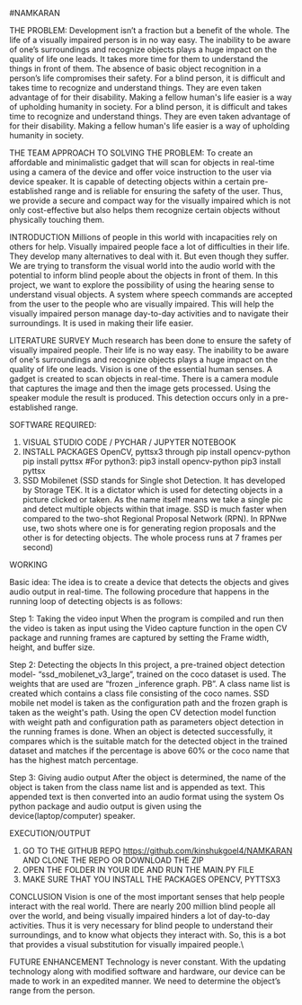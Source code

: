 #NAMKARAN

THE PROBLEM:
Development isn’t a fraction but a benefit of the whole. The life of a visually impaired person is in no way easy. The inability to be aware of one’s surroundings and recognize objects plays a huge impact on the quality of life one leads. It takes more time for them to understand the things in front of them. The absence of basic object recognition in a person’s life compromises their safety. For a blind person, it is difficult and takes time to recognize and understand things. They are even 
taken advantage of for their disability. Making a fellow human's life easier is a way of upholding humanity in society. For a blind person, it is difficult and takes time to recognize and understand things. They are even taken advantage of for their disability. Making a fellow human's life easier is a way of upholding humanity in society.

THE TEAM APPROACH TO SOLVING THE PROBLEM:
To create an affordable and minimalistic gadget that will scan for objects in real-time using a camera of the device and offer voice instruction to the user via device speaker. It is capable of detecting objects within a certain pre-established range and is reliable for ensuring the safety of the user. Thus, we provide a secure and compact way for the visually impaired which is not only cost-effective but also helps them recognize certain objects without physically touching them.

INTRODUCTION
Millions of people in this world with incapacities rely on others for help. Visually impaired people face a lot of difficulties in their life. They develop many alternatives to deal with it. But even though they suffer. We are trying to transform the visual world into the audio world with the potential to inform blind people about the objects in front of them. In this project, we want to explore the possibility of using the hearing sense to understand visual objects. A system where speech commands are accepted from the user to the people who are visually impaired. This will help the visually impaired person manage day-to-day activities and to navigate their surroundings. It is used in making their life easier.

LITERATURE SURVEY
Much research has been done to ensure the safety of visually impaired people. Their life is no way easy. The inability to be aware of one's surroundings and recognize objects plays a huge impact on the quality of life one leads. Vision is one of the essential human senses. A gadget is created to scan objects in real-time. There is a camera module that captures the image and then the image gets processed. Using the speaker module the result is produced. This detection occurs only in a pre-established range.

SOFTWARE REQUIRED:
1. VISUAL STUDIO CODE / PYCHAR / JUPYTER NOTEBOOK
2. INSTALL PACKAGES OpenCV, pyttsx3 through 
              pip install opencv-python
              pip install pyttsx
              #For python3:
              pip3 install opencv-python
              pip3 install pyttsx                     
3. SSD Mobilenet (SSD stands for Single shot Detection. It has developed by Storage TEK. It is a dictator which is used for detecting objects in a picture clicked or taken. As the name itself means we take a single pic and detect multiple objects within that image. SSD is much faster when compared to the two-shot Regional Proposal Network (RPN). In RPNwe use, two shots where one is for generating region proposals and the other is for detecting objects. The whole process runs at 7 frames per second)

WORKING

Basic idea:
The idea is to create a device that detects the objects and gives audio output in real-time. The following procedure that happens in the running loop of detecting objects is as follows:

Step 1: Taking the video input
When the program is compiled and run then the video is taken as input using the Video capture function in the open CV package and running frames are captured by setting the Frame width, height, and buffer size.

Step 2: Detecting the objects
In this project, a pre-trained object detection model- “ssd_mobilenet_v3_large”, trained on the coco dataset is used. The weights that are used are “frozen _inference graph. PB”. A class name list is created which contains a class file consisting of the coco names. SSD mobile net model is taken as the configuration path and the frozen graph is taken as the weight's path. Using the open CV detection model function with weight path and configuration path as parameters object detection in the running frames is done. When an object is detected successfully, it compares which is the suitable match for the detected object in the trained dataset and matches if the percentage is above 60% or the coco name that has the highest match percentage.

Step 3: Giving audio output
After the object is determined, the name of the object is taken from the class name list and is appended as text. This appended text is then converted into an audio format using the system Os python package and audio output is given using the device(laptop/computer) speaker.


EXECUTION/OUTPUT

1. GO TO THE GITHUB REPO https://github.com/kinshukgoel4/NAMKARAN AND CLONE THE REPO OR DOWNLOAD THE ZIP
2. OPEN THE FOLDER IN YOUR IDE AND RUN THE MAIN.PY FILE
3. MAKE SURE THAT YOU INSTALL THE PACKAGES OPENCV, PYTTSX3


CONCLUSION
Vision is one of the most important senses that help people interact with the real world. There are nearly 200 million blind people all over the world, and being visually impaired hinders a lot of day-to-day activities. Thus it is very necessary for blind people to understand their surroundings, and to know what objects they interact with. So, this is a bot that provides a visual substitution for visually impaired people.\


FUTURE ENHANCEMENT
Technology is never constant. With the updating technology along with modified software and hardware, our device can be made to work in an expedited manner. We need to determine the object’s range from the person.


